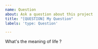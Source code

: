 ```yaml
---
name: Question
about: Ask a question about this project
title: "[QUESTION] My Question"
labels: 'type: Question'

---
```


What's the meaning of life ?